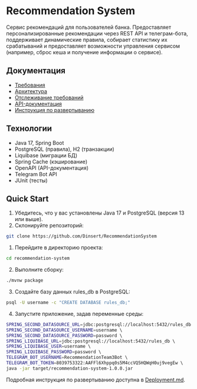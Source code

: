 # Recommendation System

Сервис рекомендаций для пользователей банка. Предоставляет персонализированные рекомендации через REST API и телеграм-бота, поддерживает динамические правила, собирает статистику их срабатываний и предоставляет возможности управления сервисом (например, сброс кеша и получение информации о сервисе).

## Документация
- [Требования](https://github.com/Dinsert/RecommendationSystem/wiki/Requirements)
- [Архитектура](https://github.com/Dinsert/RecommendationSystem/wiki/Architecture)
- [Отслеживание требований](https://github.com/Dinsert/RecommendationSystem/wiki/Requirements_tracking)
- [API-документация](https://github.com/Dinsert/RecommendationSystem/wiki/API)
- [Инструкция по развертыванию](https://github.com/Dinsert/RecommendationSystem/wiki/Deployment)

## Технологии
- Java 17, Spring Boot
- PostgreSQL (правила), H2 (транзакции)
- Liquibase (миграции БД)
- Spring Cache (кэширование)
- OpenAPI (API-документация)
- Telegram Bot API
- JUnit (тесты)

## Quick Start
1. Убедитесь, что у вас установлены Java 17 и PostgreSQL (версия 13 или выше).
2. Склонируйте репозиторий:
```bash
git clone https://github.com/Dinsert/RecommendationSystem
```
1. Перейдите в директорию проекта:
```bash
cd recommendation-system
```
2. Выполните сборку:
```bash
./mvnw package
```
3. Создайте базу данных rules_db в PostgreSQL:
```bash
psql -U username -c "CREATE DATABASE rules_db;"
```
4. Запустите приложение, задав переменные среды:
```bash
SPRING_SECOND_DATASOURCE_URL=jdbc:postgresql://localhost:5432/rules_db \ 
SPRING_SECOND_DATASOURCE_USERNAME=username \ 
SPRING_SECOND_DATASOURCE_PASSWORD=password \ 
SPRING_LIQUIBASE_URL=jdbc:postgresql://localhost:5432/rules_db \ 
SPRING_LIQUIBASE_USER=username \ 
SPRING_LIQUIBASE_PASSWORD=password \ 
TELEGRAM_BOT_USERNAME=RecommendationTeam3Bot \ 
TELEGRAM_BOT_TOKEN=8039753322:AAFFl6Xhppq0s5M4ccVQ5HQWqH0uj9vegEw \ 
java -jar target/recommendation-system-1.0.0.jar
```

Подробная инструкция по развертыванию доступна в [Deployment.md](https://github.com/Dinsert/RecommendationSystem/wiki/Deployment).